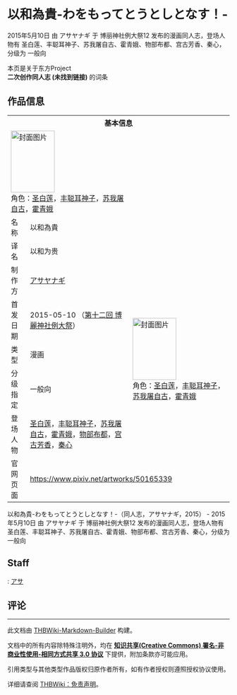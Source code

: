 # 以和為貴-わをもってとうとしとなす！-

<!-- source html: G:\repos\THBWiki-Markdown-Builder\THBWikiMarkdown\Temp\main\6\6a\ns0%3A%E4%BB%A5%E5%92%8C%E7%82%BA%E8%B2%B4-%E3%82%8F%E3%82%92%E3%82%82%E3%81%A3%E3%81%A6%E3%81%A8%E3%81%86%E3%81%A8%E3%81%97%E3%81%A8%E3%81%AA%E3%81%99%EF%BC%81-.html -->

2015年5月10日 由 アサヤナギ 于 博丽神社例大祭12 发布的漫画同人志，登场人物有 圣白莲、丰聪耳神子、苏我屠自古、霍青娥、物部布都、宫古芳香、秦心，分级为 一般向

本页是关于东方Project  
 **二次创作同人志 (未找到链接)** 的词条
## 作品信息

<table><tbody><tr><th colspan="3">基本信息</th></tr><tr><td class="cover-artwork-mobile" colspan="2"><a href="./文件-以和為貴-わをもってとうとしとなす！-封面.jpg.md" class="image" title="封面图片"><img alt="封面图片" src="https://upload.thwiki.cc/thumb/f/f8/%E4%BB%A5%E5%92%8C%E7%82%BA%E8%B2%B4-%E3%82%8F%E3%82%92%E3%82%82%E3%81%A3%E3%81%A6%E3%81%A8%E3%81%86%E3%81%A8%E3%81%97%E3%81%A8%E3%81%AA%E3%81%99%EF%BC%81-%E5%B0%81%E9%9D%A2.jpg/99px-%E4%BB%A5%E5%92%8C%E7%82%BA%E8%B2%B4-%E3%82%8F%E3%82%92%E3%82%82%E3%81%A3%E3%81%A6%E3%81%A8%E3%81%86%E3%81%A8%E3%81%97%E3%81%A8%E3%81%AA%E3%81%99%EF%BC%81-%E5%B0%81%E9%9D%A2.jpg" decoding="async" loading="lazy" width="99" height="140" srcset="https://upload.thwiki.cc/thumb/f/f8/%E4%BB%A5%E5%92%8C%E7%82%BA%E8%B2%B4-%E3%82%8F%E3%82%92%E3%82%82%E3%81%A3%E3%81%A6%E3%81%A8%E3%81%86%E3%81%A8%E3%81%97%E3%81%A8%E3%81%AA%E3%81%99%EF%BC%81-%E5%B0%81%E9%9D%A2.jpg/149px-%E4%BB%A5%E5%92%8C%E7%82%BA%E8%B2%B4-%E3%82%8F%E3%82%92%E3%82%82%E3%81%A3%E3%81%A6%E3%81%A8%E3%81%86%E3%81%A8%E3%81%97%E3%81%A8%E3%81%AA%E3%81%99%EF%BC%81-%E5%B0%81%E9%9D%A2.jpg 1.5x, https://upload.thwiki.cc/thumb/f/f8/%E4%BB%A5%E5%92%8C%E7%82%BA%E8%B2%B4-%E3%82%8F%E3%82%92%E3%82%82%E3%81%A3%E3%81%A6%E3%81%A8%E3%81%86%E3%81%A8%E3%81%97%E3%81%A8%E3%81%AA%E3%81%99%EF%BC%81-%E5%B0%81%E9%9D%A2.jpg/198px-%E4%BB%A5%E5%92%8C%E7%82%BA%E8%B2%B4-%E3%82%8F%E3%82%92%E3%82%82%E3%81%A3%E3%81%A6%E3%81%A8%E3%81%86%E3%81%A8%E3%81%97%E3%81%A8%E3%81%AA%E3%81%99%EF%BC%81-%E5%B0%81%E9%9D%A2.jpg 2x" data-file-width="850" data-file-height="1200"></a><div class="cover-char">角色：<a href="./圣白莲.md" title="圣白莲">圣白莲</a>，<a href="./丰聪耳神子.md" title="丰聪耳神子">丰聪耳神子</a>，<a href="./苏我屠自古.md" title="苏我屠自古">苏我屠自古</a>，<a href="./霍青娥.md" title="霍青娥">霍青娥</a></div></td>
</tr><tr><td class="label">名称</td><td colspan="2"> 以和為貴 </td></tr><tr><td class="label">译名</td><td colspan="2"> 以和为贵 </td></tr><tr><td class="label">制作方</td><td><a href="./アサヤナギ.md" title="アサヤナギ">アサヤナギ</a></td><td class="cover-artwork" rowspan="5" style="min-width:140px;"><a href="./文件-以和為貴-わをもってとうとしとなす！-封面.jpg.md" class="image" title="封面图片"><img alt="封面图片" src="https://upload.thwiki.cc/thumb/f/f8/%E4%BB%A5%E5%92%8C%E7%82%BA%E8%B2%B4-%E3%82%8F%E3%82%92%E3%82%82%E3%81%A3%E3%81%A6%E3%81%A8%E3%81%86%E3%81%A8%E3%81%97%E3%81%A8%E3%81%AA%E3%81%99%EF%BC%81-%E5%B0%81%E9%9D%A2.jpg/99px-%E4%BB%A5%E5%92%8C%E7%82%BA%E8%B2%B4-%E3%82%8F%E3%82%92%E3%82%82%E3%81%A3%E3%81%A6%E3%81%A8%E3%81%86%E3%81%A8%E3%81%97%E3%81%A8%E3%81%AA%E3%81%99%EF%BC%81-%E5%B0%81%E9%9D%A2.jpg" decoding="async" loading="lazy" width="99" height="140" srcset="https://upload.thwiki.cc/thumb/f/f8/%E4%BB%A5%E5%92%8C%E7%82%BA%E8%B2%B4-%E3%82%8F%E3%82%92%E3%82%82%E3%81%A3%E3%81%A6%E3%81%A8%E3%81%86%E3%81%A8%E3%81%97%E3%81%A8%E3%81%AA%E3%81%99%EF%BC%81-%E5%B0%81%E9%9D%A2.jpg/149px-%E4%BB%A5%E5%92%8C%E7%82%BA%E8%B2%B4-%E3%82%8F%E3%82%92%E3%82%82%E3%81%A3%E3%81%A6%E3%81%A8%E3%81%86%E3%81%A8%E3%81%97%E3%81%A8%E3%81%AA%E3%81%99%EF%BC%81-%E5%B0%81%E9%9D%A2.jpg 1.5x, https://upload.thwiki.cc/thumb/f/f8/%E4%BB%A5%E5%92%8C%E7%82%BA%E8%B2%B4-%E3%82%8F%E3%82%92%E3%82%82%E3%81%A3%E3%81%A6%E3%81%A8%E3%81%86%E3%81%A8%E3%81%97%E3%81%A8%E3%81%AA%E3%81%99%EF%BC%81-%E5%B0%81%E9%9D%A2.jpg/198px-%E4%BB%A5%E5%92%8C%E7%82%BA%E8%B2%B4-%E3%82%8F%E3%82%92%E3%82%82%E3%81%A3%E3%81%A6%E3%81%A8%E3%81%86%E3%81%A8%E3%81%97%E3%81%A8%E3%81%AA%E3%81%99%EF%BC%81-%E5%B0%81%E9%9D%A2.jpg 2x" data-file-width="850" data-file-height="1200"></a><div class="cover-char">角色：<a href="./圣白莲.md" title="圣白莲">圣白莲</a>，<a href="./丰聪耳神子.md" title="丰聪耳神子">丰聪耳神子</a>，<a href="./苏我屠自古.md" title="苏我屠自古">苏我屠自古</a>，<a href="./霍青娥.md" title="霍青娥">霍青娥</a></div></td>
</tr><tr><td class="label">首发日期</td><td>2015-05-10&#160;（<a href="/展会作品列表?e=%E5%8D%9A%E4%B8%BD%E7%A5%9E%E7%A4%BE%E4%BE%8B%E5%A4%A7%E7%A5%AD%2312">第十二回 博麗神社例大祭</a>）</td></tr><tr><td class="label">类型</td><td>漫画</td></tr><tr><td class="label">分级指定</td><td>一般向</td></tr><tr><td class="label">登场人物</td><td><a href="./圣白莲.md" title="圣白莲">圣白莲</a>，<a href="./丰聪耳神子.md" title="丰聪耳神子">丰聪耳神子</a>，<a href="./苏我屠自古.md" title="苏我屠自古">苏我屠自古</a>，<a href="./霍青娥.md" title="霍青娥">霍青娥</a>，<a href="./物部布都.md" title="物部布都">物部布都</a>，<a href="./宫古芳香.md" title="宫古芳香">宫古芳香</a>，<a href="./秦心.md" title="秦心">秦心</a></td></tr>
<tr><td class="label">官网页面</td><td colspan="2"><a rel="nofollow" class="external free" href="https://www.pixiv.net/artworks/50165339">https://www.pixiv.net/artworks/50165339</a></td></tr></tbody></table>

以和為貴-わをもってとうとしとなす！-（同人志，アサヤナギ，2015） - 2015年5月10日 由 アサヤナギ 于 博丽神社例大祭12 发布的漫画同人志，登场人物有 圣白莲、丰聪耳神子、苏我屠自古、霍青娥、物部布都、宫古芳香、秦心，分级为 一般向
## Staff
: [アサ](./アサ.md)

## 评论




---

此文档由 [THBWiki-Markdown-Builder](https://github.com/Delsin-Yu/THBWiki-Markdown-Builder) 构建。

文档中的所有内容除特殊注明外，均在 [**知识共享(Creative Commons) 署名-非商业性使用-相同方式共享 3.0 协议**](https://creativecommons.org/licenses/by-sa/3.0/deed.zh-hans) 下提供，附加条款亦可能应用。

引用类型与其他类型作品版权归原作者所有，如有作者授权则遵照授权协议使用。

详细请查阅 [THBWiki：免责声明](https://thbwiki.cc/THBWiki:%E5%85%8D%E8%B4%A3%E5%A3%B0%E6%98%8E)。

